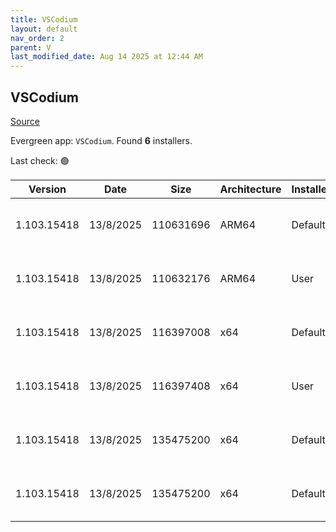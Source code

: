 ```yaml
---
title: VSCodium
layout: default
nav_order: 2
parent: V
last_modified_date: Aug 14 2025 at 12:44 AM
---
```


## VSCodium

[Source](https://vscodium.com)

Evergreen app: `VSCodium`. Found **6** installers.

Last check: 🟢

| Version     | Date      | Size      | Architecture | InstallerType | Type | URI                                                                                                                                                                                                                                  |
| ----------- | --------- | --------- | ------------ | ------------- | ---- | ------------------------------------------------------------------------------------------------------------------------------------------------------------------------------------------------------------------------------------ |
| 1.103.15418 | 13/8/2025 | 110631696 | ARM64        | Default       | exe  | [https://github.com/VSCodium/vscodium/releases/download/1.103.15418/VSCodiumSetup-arm64-1.103.15418.exe](https://github.com/VSCodium/vscodium/releases/download/1.103.15418/VSCodiumSetup-arm64-1.103.15418.exe)                     |
| 1.103.15418 | 13/8/2025 | 110632176 | ARM64        | User          | exe  | [https://github.com/VSCodium/vscodium/releases/download/1.103.15418/VSCodiumUserSetup-arm64-1.103.15418.exe](https://github.com/VSCodium/vscodium/releases/download/1.103.15418/VSCodiumUserSetup-arm64-1.103.15418.exe)             |
| 1.103.15418 | 13/8/2025 | 116397008 | x64          | Default       | exe  | [https://github.com/VSCodium/vscodium/releases/download/1.103.15418/VSCodiumSetup-x64-1.103.15418.exe](https://github.com/VSCodium/vscodium/releases/download/1.103.15418/VSCodiumSetup-x64-1.103.15418.exe)                         |
| 1.103.15418 | 13/8/2025 | 116397408 | x64          | User          | exe  | [https://github.com/VSCodium/vscodium/releases/download/1.103.15418/VSCodiumUserSetup-x64-1.103.15418.exe](https://github.com/VSCodium/vscodium/releases/download/1.103.15418/VSCodiumUserSetup-x64-1.103.15418.exe)                 |
| 1.103.15418 | 13/8/2025 | 135475200 | x64          | Default       | msi  | [https://github.com/VSCodium/vscodium/releases/download/1.103.15418/VSCodium-x64-1.103.15418.msi](https://github.com/VSCodium/vscodium/releases/download/1.103.15418/VSCodium-x64-1.103.15418.msi)                                   |
| 1.103.15418 | 13/8/2025 | 135475200 | x64          | Default       | msi  | [https://github.com/VSCodium/vscodium/releases/download/1.103.15418/VSCodium-x64-updates-disabled-1.103.15418.msi](https://github.com/VSCodium/vscodium/releases/download/1.103.15418/VSCodium-x64-updates-disabled-1.103.15418.msi) |
